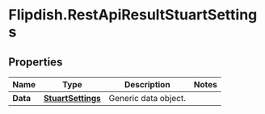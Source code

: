 # Flipdish.RestApiResultStuartSettings

## Properties
Name | Type | Description | Notes
------------ | ------------- | ------------- | -------------
**Data** | [**StuartSettings**](StuartSettings.md) | Generic data object. | 


